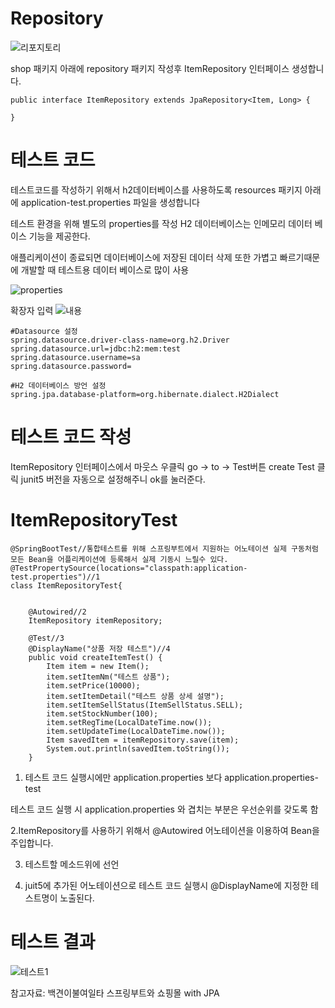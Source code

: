 Repository
====

![리포지토리](https://user-images.githubusercontent.com/100178951/199482243-1016add7-4a54-424e-bd06-e51cf70e92a6.jpg)

shop 패키지 아래에 repository 패키지 작성후 ItemRepository 인터페이스 생성합니다.

    public interface ItemRepository extends JpaRepository<Item, Long> {
    
    }

테스트 코드
===
테스트코드를 작성하기 위해서 h2데이터베이스를 사용하도록 resources 패키지 아래에 application-test.properties 파일을 생성합니다

테스트 환경을 위해 별도의 properties를 작성 H2 데이터베이스는 인메모리 데이터 베이스 기능을 제공한다.

애플리케이션이 종료되면 데이터베이스에 저장된 데이터 삭제 또한 가볍고 빠르기때문에 개발할 때 테스트용 데이터 베이스로 많이 사용

![properties](https://user-images.githubusercontent.com/100178951/199483398-5b3dbc32-dc6a-4355-8359-2cf6982261b4.jpg)

확장자 입력
![내용](https://user-images.githubusercontent.com/100178951/199483466-0c0d34e0-28d9-4370-990c-36c00b714bb4.jpg)


    #Datasource 설정
    spring.datasource.driver-class-name=org.h2.Driver
    spring.datasource.url=jdbc:h2:mem:test
    spring.datasource.username=sa
    spring.datasource.password=

    #H2 데이터베이스 방언 설정
    spring.jpa.database-platform=org.hibernate.dialect.H2Dialect


테스트 코드 작성
===

ItemRepository 인터페이스에서 마웃스 우클릭 go -> to -> Test버튼 create Test 클릭 junit5 버전을 자동으로 설정해주니 ok를 눌러준다.

ItemRepositoryTest
===

    @SpringBootTest//통합테스트를 위해 스프링부트에서 지원하는 어노테이션 실제 구동처럼 모든 Bean을 어플리케이션에 등록해서 실제 기동시 느릴수 있다.
    @TestPropertySource(locations="classpath:application-test.properties")//1
    class ItemRepositoryTest{


        @Autowired//2
        ItemRepository itemRepository;

        @Test//3
        @DisplayName("상품 저장 테스트")//4
        public void createItemTest() {
            Item item = new Item();
            item.setItemNm("테스트 상품");
            item.setPrice(10000);
            item.setItemDetail("테스트 상품 상세 설명");
            item.setItemSellStatus(ItemSellStatus.SELL);
            item.setStockNumber(100);
            item.setRegTime(LocalDateTime.now());
            item.setUpdateTime(LocalDateTime.now());
            Item savedItem = itemRepository.save(item);
            System.out.println(savedItem.toString());
        }


1. 테스트 코드 실행시에만 application.properties 보다 application.properties-test 
 
  테스트 코드 실행 시 application.properties 와 겹치는 부분은 우선순위를 갖도록 함
  
2.ItemRepository를 사용하기 위해서  @Autowired 어노테이션을 이용하여 Bean을 주입합니다.

3. 테스트할 메소드위에 선언

4. juit5에 추가된 어노테이션으로 테스트 코드 실행시 @DisplayName에 지정한 테스트명이 노출된다.
 
 테스트 결과
 ===
 ![테스트1](https://user-images.githubusercontent.com/100178951/199485049-0b13b5b3-7dc0-46ed-8fb9-1392dc921e89.jpg)


참고자료: 백견이불여일타 스프링부트와 쇼핑몰 with JPA
